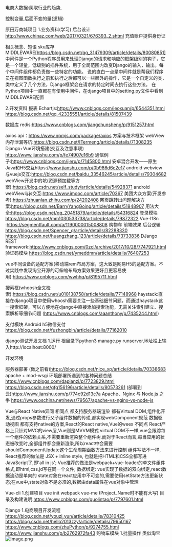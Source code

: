 电商大数据:爬取行业的趋势,

控制变量,后面不变的量(逻辑)

原田万商城项目
1.业务资料(学习)
后台设计 http://www.chinaz.com/web/2017/0321/676393_2.shtml
充值账户提供身份证

相关概念、短语
sku库存
MIDDLEWARE[https://blog.csdn.net/qq_31479309/article/details/80080851] 
中间件是一个Python程序员用来处理Django的请求和响应的框架级别的钩子，它是一个轻量，低级别的插件系统，用于全局范围内改变Django的输入，输出。每个中间件组件都负责做一些特定的功能。
说的直白一点是中间件就是帮我们程序员在视图函数执行之前和执行之后都可以一些额外的操作，它是一个自定义的类，类中定义了几个方法，Django框架会在请求的特定时间去执行这些方法。
在Python项目中一直都在有使用中间件，在django项目中的setting.py文件中看到MIDDLEWARE配置

2.开发资料
报表
Echartjs:https://www.cnblogs.com/leoxuan/p/6544351.html
https://blog.csdn.net/qq_42335551/article/details/81507439

数据库
redis:https://www.cnblogs.com/jiangchunsheng/p/9151257.html

axios api：https://www.npmjs.com/package/axios
方案与技术框架
webView内存泄漏等坑:https://blog.csdn.net/ITermeng/article/details/71308235 
Django+Vue环境搭建(交互及注意事项) https://www.jianshu.com/p/fe74907e16b9
通信例子:https://www.cnblogs.com/jieru/p/7145800.html
安卓混合开发——原生Java和H5交互https://www.jianshu.com/p/0b986d6e2e17
android webview与vuejs交互:https://blog.csdn.net/baidu_33546245/article/details/79304682
webView开发中的坑(资源预加载等方案):https://blog.csdn.net/self_study/article/details/54928371
android webView与js交互:https://www.imooc.com/article/70367
美团大众方案(开发参考):https://zhuanlan.zhihu.com/p/24202408
网页跳转出问题解决方案:https://blog.csdn.net/BarryYangGoing/article/details/51848907
用法大全:https://blog.csdn.net/qq_20451879/article/details/54316824
登录模块 https://blog.csdn.net/mm1030533738/article/details/79872322
Vue-I18n :https://segmentfault.com/a/1190000015008808
购物车 前端效果
后台逻辑 https://blog.csdn.net/Spencer_q/article/details/82288330
https://blog.csdn.net/huangzhang_123/article/details/73733836
DJango REST framework:https://www.cnblogs.com/0zcl/archive/2017/10/28/7747921.html
验证码模块 https://blog.csdn.net/ymeddmn/article/details/76407253

vue不同设备的适配方案(移动端rem布局方案，这大致是网易H5的适配方案。不过实践中发现淘宝开源的可伸缩布局方案效果更好且更容易使用):https://www.cnblogs.com/wwhhq/p/8195711.html


搜索框(whoosh全文检索):https://blog.csdn.net/u010138758/article/details/77148968
haystack:直接在django项目中使用whoosh需要关注一些基础细节问题，而通过haystack这一搜索框架，可以方便地在django中直接添加搜索功能，无需关注索引建立、搜索解析等细节问题
(https://www.cnblogs.com/aaanthony/p/7435244.html)

支付模块
Android h5微信支付 https://blog.csdn.net/fuzhongbin/article/details/77162010

django测试开发文档
1.运行 根目录下python3 manage.py runserver,地址栏上输入http://localhost:8000/

开发环境

服务器部署
(做之前看)https://blog.csdn.net/nice_xp/article/details/70338683
apache + mod-wsgi 环境部署所遇到的各种问题总结
https://www.cnblogs.com/dapianzi/p/7723829.html
https://blog.csdn.net/gfg156196/article/details/80573261
(部署到云)https://www.jianshu.com/p/774c92d13c7a
Apache、Nginx 与 Node.js 之争 https://www.oschina.net/news/79567/apache-vs-nginx-vs-node-js


Vue与React Native异同
相同点
都支持服务器端渲染
都有Virtual DOM,组件化开发,通过props参数进行父子组件数据的传递,都实现webComponent规范
数据驱动视图
都有支持native的方案,React的React native,Vue的weex
不同点
React严格上只针对MVC的view层,Vue则是MVVM模式
virtual DOM不一样,vue会跟踪每一个组件的依赖关系,不需要重新渲染整个组件树.而对于React而言,每当应用的状态被改变时,全部组件都会重新渲染,所以react中会需要shouldComponentUpdate这个生命周期函数方法来进行控制
组件写法不一样, React推荐的做法是 JSX + inline style, 也就是把HTML和CSS全都写进JavaScript了,即'all in js'; Vue推荐的做法是webpack+vue-loader的单文件组件格式,即html,css,jd写在同一个文件;
数据绑定: vue实现了数据的双向绑定,react数据流动是单向的
state对象在react应用中不可变的,需要使用setState方法更新状态;在vue中,state对象不是必须的,数据由data属性在vue对象中管理

Vue-cli
1.创建项目 vue init webpack vue-me
(Project_Name时不能有大写)
目录及构建说明:https://www.cnblogs.com/guolintao/p/7797601.html

Django
1.电商项目开发流程 https://blog.csdn.net/youzi_yun/article/details/78310425
https://blog.csdn.net/hello2013zzy/article/details/79650167
https://www.cnblogs.com/zhuPython/p/9274755.html
https://www.jianshu.com/p/b2762972fa43
购物车模块
1.批量操作
类似淘宝
![image.png](https://upload-images.jianshu.io/upload_images/2636843-f871f104dae07303.png?imageMogr2/auto-orient/strip%7CimageView2/2/w/1240)
